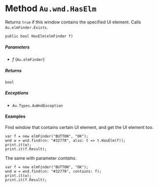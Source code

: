 # Method `Au.wnd.HasElm`

Returns `true` if this window contains the specified UI element. Calls `Au.elmFinder.Exists`.

```
public bool HasElm(elmFinder f)
```

##### Parameters

- *f*  (`Au.elmFinder`)

##### Returns

`bool`

##### Exceptions

- `Au.Types.AuWndException`

#### Examples

Find window that contains certain UI element, and get the UI element too.

```
var f = new elmFinder("BUTTON", "OK");
wnd w = wnd.find(cn: "#32770", also: t => t.HasElm(f));
print.it(w);
print.it(f.Result);
```

The same with parameter *contains*.

```
var f = new elmFinder("BUTTON", "OK");
wnd w = wnd.find(cn: "#32770", contains: f);
print.it(w);
print.it(f.Result);
```